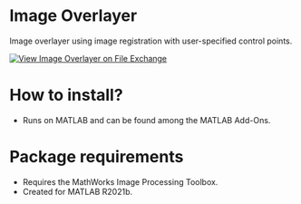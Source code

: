 # Image Overlayer
Image overlayer using image registration with user-specified control points.

[![View Image Overlayer on File Exchange](https://www.mathworks.com/matlabcentral/images/matlab-file-exchange.svg)](https://nl.mathworks.com/matlabcentral/fileexchange/104215-image-overlayer)

# How to install?
- Runs on MATLAB and can be found among the MATLAB Add-Ons.

# Package requirements
- Requires the MathWorks Image Processing Toolbox.
- Created for MATLAB R2021b.
